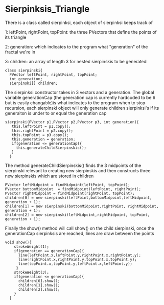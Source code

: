 # Sierpinksis_Triangle

There is a class called sierpinksi, each object of sierpinksi keeps track of 

1: leftPoint, rightPoint, topPoint: the three PVectors that define the points of its triangle

2: generation: which indicates to the program what "generation" of the fractal we're in 

3: children: an array of length 3 for nested sierpinskis to be generated

```processing
class sierpinski{
  PVector leftPoint, rightPoint, topPoint;
  int generation;
  sierpinski[] children;
```
The sierpinksi constructor takes in 3 vectors and a generation. The global variable generationCap (the generation cap is currently hardcoded to be 6 but is easily changable)is what indicates to the program when to stop recursion, each sierpinski object will only generate children sierpinksi's if its generaiton is under to or equal the generation cap
```processing
sierpinski(PVector p1,PVector p2,PVector p3, int generation){
   this.leftPoint = p1.copy();
   this.rightPoint = p2.copy();
   this.topPoint = p3.copy();
   this.generation = generation;
   if(generation <= generationCap){
     this.generateChildSierpinskis();
   }
  }
```
The method generateChildSierpinskis() finds the 3 midpoints of the sierpinski relevant to creating new sierpinskis and then constructs three new sierpinskis which are stored in children
```processing
PVector leftMidpoint = findMidpoint(leftPoint, topPoint);
PVector bottomMidpoint  = findMidpoint(leftPoint, rightPoint);
PVector rightMidpoint = findMidpoint(rightPoint, topPoint);
children[0] = new sierpinski(leftPoint,bottomMidpoint,leftMidpoint, generation + 1);
children[1] = new sierpinski(bottomMidpoint,rightPoint, rightMidpoint, generation + 1);
children[2] = new sierpinski(leftMidpoint,rightMidpoint, topPoint, generation + 1);
```
Finally the show() method will call show() on the child sierpinski, once the generationCap sierpinksis are reached, lines are draw between the points
```processing
void show(){
    strokeWeight(1);
    if(generation == generationCap){
      line(leftPoint.x,leftPoint.y,rightPoint.x,rightPoint.y);
      line(rightPoint.x,rightPoint.y,topPoint.x,topPoint.y);
      line(topPoint.x,topPoint.y,leftPoint.x,leftPoint.y);
     }
    strokeWeight(3);
    if(generation <= generationCap){
      children[0].show();
      children[1].show();
      children[2].show();
    }
  }
```

